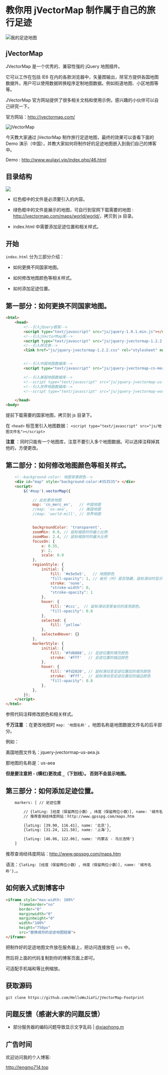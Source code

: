 # 教你用 jVectorMap 制作属于自己的旅行足迹

![我的足迹地图](http://wx1.sinaimg.cn/large/cf5b72a1ly1fvv1gupvz0j20xx0op760.jpg)

## jVectorMap

JVectorMap 是一个优秀的、兼容性强的 jQuery 地图插件。

它可以工作在包括 IE6 在内的各款浏览器中，矢量图输出，除官方提供各国地图数据外，用户可以使用数据转换程序定制地图数据。例如街道地图、小区地图等等。

JVectorMap 官方网站提供了很多相关文档和使用示例，感兴趣的小伙伴可以自己研究一下。

官方网站：<http://jvectormap.com/>

![jVectorMap](http://wx4.sinaimg.cn/large/cf5b72a1ly1fvv2t7olhjj20ss0e8jvo.jpg)

今天教大家通过 jVectorMap 制作旅行足迹地图，最终的效果可以查看下面的 Demo 演示（中国），并教大家如何将制作好的足迹地图嵌入到我们自己的博客中。

Demo : <http://www.wujiayi.vip/index.php/46.html>

## 目录结构

![](http://wx1.sinaimg.cn/large/cf5b72a1ly1fvv432zeqzj20b806gaaa.jpg)

- 红色框中的文件是必须要引入的内容。

- 绿色框中的文件是展示的地图，可自行到官网下载需要的地图 : <http://jvectormap.com/maps/world/world/>，拷贝到 js 目录。

- index.html 中需要添加足迹位置和相关样式。

## 开始

 `index.html` 分为三部分介绍：
 
 - 如何更换不同国家地图。
 
 
 - 如何修改地图颜色等相关样式。
 
 
 - 如何添加足迹位置。
 
## 第一部分：如何更换不同国家地图。
 
```html
<html>
	<head>
		<!--引入jQuery框架-->
		<script type="text/javascript" src="js/jquery-1.9.1.min.js"></script>
		<!--引入jVectorMap库-->
		<script type="text/javascript" src="js/jquery-jvectormap-1.2.2.min.js"></script>
		<!--引入样式表-->
		<link href="js/jquery-jvectormap-1.2.2.css" rel="stylesheet" media="screen">


		<!--引入中国地图数据库-->
		<script type="text/javascript" src="js/jquery-jvectormap-cn-merc-en.js"></script>

		<!--引入美国地图数据库-->
		<!--script type="text/javascript" src="js/jquery-jvectormap-us-aea.js"></script-->
		<!--引入世界地图数据库-->
		<!--script type="text/javascript" src="js/jquery-jvectormap-world-mill.js"></script-->

	</head>
<body>
```
提前下载需要的国家地图，拷贝到 js 目录下。

在 `<head>` 标签里引入地图数据： `<script type="text/javascript" src="js/地图文件名"></script>`

**注意** ：同时只能有一个地图库，注意不要引入多个地图数据。可以选择注释掉其他的，方便更改。

## 第二部分：如何修改地图颜色等相关样式。


```html
	<!--background-color: 地图背景颜色-->
	<div id="map" style="background-color:#353535"> </div>
	<script>
		$('#map').vectorMap({

			// 此处更改地图
			map: 'cn_merc_en',   // 中国地图
			//map: 'us-aea',     // 美国地图
			//map: 'world-mill', // 世界地图


			backgroundColor: 'transparent',
			zoomMin: 0.9, // 鼠标缩放时的最小比例
			zoomMax: 2.4, // 鼠标缩放时的最大比例
			focusOn: {
				x: 0.55,
				y: 2,
				scale: 0.9
			},
			regionStyle: {
				initial: {
					fill: '#e5e5e5',   // 地图颜色
					"fill-opacity": 1, // 省份（州）是否隐藏，鼠标滑动时显示; 1：显示，2：隐藏。
					stroke: 'none',
					"stroke-width": 0,
					"stroke-opacity": 1
				},
				hover: {
					fill: '#ccc',  // 鼠标滑动至某省份的高亮颜色。
					"fill-opacity": 0.8
				},
				selected: {
					fill: 'yellow'
				},
				selectedHover: {}
			},
			markerStyle: {
		        initial: {
		            fill: '#fd8888', // 足迹位置的填充颜色
		            stroke: '#fff'   // 足迹位置的描边颜色
		        },
				hover: {
					fill: '#fd2020', // 鼠标滑动至足迹位置后的填充颜色
					stroke: '#fff',  // 鼠标滑动至足迹位置后的描边颜色
					"fill-opacity": 0.8
				},
		    },
		});
	</script>
</html>

```
参照代码注释修改颜色和相关样式。

**千万注意** ：在更改地图时 `map: '地图名称'`  ，地图名称是地图数据文件名的后半部分。

例如：

美国地图文件名：jquery-jvectormap-us-aea.js

那地图的名称是：us-aea

**但是要注意把 `-` (横杠)更改成 `_`（下划线）。 否则不会显示地图。**

## 第三部分：如何添加足迹位置。

```html
	markers: [ // 足迹位置

		// {latLng: [经度（保留两位小数）, 纬度（保留两位小数）], name: '城市名称'},
		// 推荐查询经纬度网站：http://www.gpsspg.com/maps.htm

		{latLng: [39.90, 116.41], name: '北京'},
		{latLng: [31.24, 121.50], name: '上海'},

		{latLng: [46.06, 122.06], name: '内蒙古 - 乌兰浩特'}
	]

```

推荐查询经纬度网站：http://www.gpsspg.com/maps.htm

语法：`{latLng: [经度（保留两位小数）, 纬度（保留两位小数）], name: '城市名称'},`。

## 如何嵌入式到博客中

```html
<iframe style="max-width: 100%" 
      frameborder="no" 
      border="0" 
      marginwidth="0" 
      marginheight="0" 
      width="100%" 
      height="750px" 
      src="替换成你的足迹地图链接">                                        
</iframe>

```
把制作好的足迹地图文件放在服务器上，把访问连接放在 `src` 中。

然后将上面的代码复制到你的博客页面上即可。

可适配手机端和等比例缩放。

## 获取源码

```
git clone https://github.com/HelloWuJiaYi/jVectorMap-Footprint
```

## 问题反馈（感谢大家的问题反馈）

- 部分服务器的编码问题导致显示文字乱码 | [@xiaohong.m](https://github.com/maxiaohong-m)

## 广告时间

欢迎访问我的个人博客:

<http://lengmo714.top>




